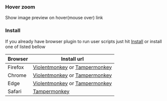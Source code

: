 ### Hover zoom

Show image preview on hover(mouse over) link
 
### Install

If you already have browser plugin to run user scripts just hit [Install](https://github.com/Kawaizombi/kawai-scripts/raw/master/dist/hover-zoom.user.js)
or install one of listed bellow

| Browser | Install url |
|---------|-------------|
| Firefox | [Violentmonkey](https://addons.mozilla.org/en-US/firefox/addon/violentmonkey/) or [Tampermonkey](https://addons.mozilla.org/ru/firefox/addon/tampermonkey/) |
| Chrome  | [Violentmonkey](https://chrome.google.com/webstore/detail/violentmonkey/jinjaccalgkegednnccohejagnlnfdag) or [Tampermonkey](https://chrome.google.com/webstore/detail/tampermonkey/dhdgffkkebhmkfjojejmpbldmpobfkfo) |
| Edge    | [Violentmonkey](https://microsoftedge.microsoft.com/addons/detail/violentmonkey/eeagobfjdenkkddmbclomhiblgggliao) or [Tampermonkey](https://microsoftedge.microsoft.com/addons/detail/tampermonkey/iikmkjmpaadaobahmlepeloendndfphd) |
| Safari  | [Tampermonkey](https://www.tampermonkey.net/?ext=dhdg&browser=safari) |
